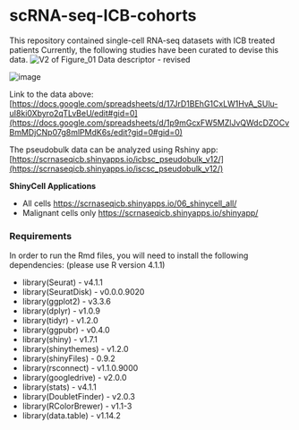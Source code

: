 # scRNA-seq-ICB-cohorts
This repository contained single-cell RNA-seq datasets with ICB treated patients
Currently, the following studies have been curated to devise this data. 
![V2 of Figure_01 Data descriptor - revised](https://github.com/user-attachments/assets/b7fc1077-2415-4a51-9fd6-50f004c9c519)





![image](https://github.com/user-attachments/assets/f7c541fe-5cc8-4d0c-bfdf-9b557275e4b5)






Link to the data above: [https://docs.google.com/spreadsheets/d/17JrD1BEhG1CxLW1HvA_SUlu-uI8ki0Xbyro2qTLvBeU/edit#gid=0](https://docs.google.com/spreadsheets/d/1p9mGcxFW5MZlJvQWdcDZOCvBmMDjCNp07g8mlPMdK6s/edit?gid=0#gid=0)

The pseudobulk data can be analyzed using Rshiny app: [https://scrnaseqicb.shinyapps.io/icbsc_pseudobulk_v12/](https://scrnaseqicb.shinyapps.io/iscsc_pseudobulk_v12/)

**ShinyCell Applications**
- All cells
https://scrnaseqicb.shinyapps.io/06_shinycell_all/
- Malignant cells only
https://scrnaseqicb.shinyapps.io/shinyapp/

### Requirements
In order to run the Rmd files, you will need to install the following dependencies:
(please use R version 4.1.1)

- library(Seurat) -  v4.1.1
- library(SeuratDisk) - v0.0.0.9020
- library(ggplot2) - v3.3.6
- library(dplyr) - v1.0.9
- library(tidyr) - v1.2.0
- library(ggpubr) - v0.4.0
- library(shiny) - v1.7.1
- library(shinythemes) - v1.2.0
- library(shinyFiles) - 0.9.2
- library(rsconnect) - v1.1.0.9000
- library(googledrive) - v2.0.0
- library(stats) - v4.1.1
- library(DoubletFinder) - v2.0.3
- library(RColorBrewer) - v1.1-3
- library(data.table) - v1.14.2
